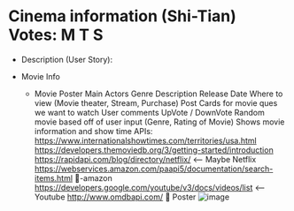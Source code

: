 # Cinema information (Shi-Tian) Votes: M T S
- Description (User Story):

- Movie Info
  - Movie Poster
Main Actors
Genre
Description
Release Date
Where to view (Movie theater, Stream, Purchase)
Post Cards for movie ques we want to watch
User comments
UpVote / DownVote
Random movie based off of user input (Genre, Rating of Movie)
Shows movie information and show time
APIs:
https://www.internationalshowtimes.com/territories/usa.html
https://developers.themoviedb.org/3/getting-started/introduction 
https://rapidapi.com/blog/directory/netflix/ <-- Maybe Netflix
https://webservices.amazon.com/paapi5/documentation/search-items.html -amazon
https://developers.google.com/youtube/v3/docs/videos/list <-- Youtube
http://www.omdbapi.com/  Poster
![image](https://user-images.githubusercontent.com/58057784/159308872-7407d331-5396-40f5-92b7-24dbd2b5bd0f.png)
